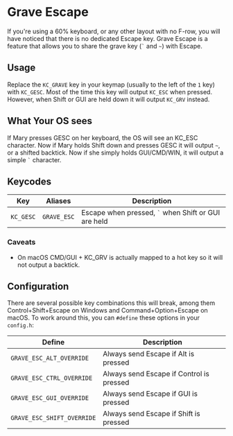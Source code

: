 # Grave Escape

If you're using a 60% keyboard, or any other layout with no F-row, you will have noticed that there is no dedicated Escape key. Grave Escape is a feature that allows you to share the grave key (<code>&#96;</code> and `~`) with Escape.

## Usage

Replace the `KC_GRAVE` key in your keymap (usually to the left of the `1` key) with `KC_GESC`. Most of the time this key will output `KC_ESC` when pressed. However, when Shift or GUI are held down it will output `KC_GRV` instead.

## What Your OS sees

If Mary presses GESC on her keyboard, the OS will see an KC_ESC character. Now if Mary holds Shift down and presses GESC it will output `~`, or a shifted backtick. Now if she simply holds GUI/CMD/WIN, it will output a simple <code>&#96;</code> character.

## Keycodes

|Key      |Aliases    |Description                                                       |
|---------|-----------|------------------------------------------------------------------|
|`KC_GESC`|`GRAVE_ESC`|Escape when pressed, <code>&#96;</code> when Shift or GUI are held|

### Caveats

 * On macOS CMD/GUI + KC_GRV is actually mapped to a hot key so it will not output a backtick.

## Configuration

There are several possible key combinations this will break, among them Control+Shift+Escape on Windows and Command+Option+Escape on macOS. To work around this, you can `#define` these options in your `config.h`:

|Define                    |Description                              |
|--------------------------|-----------------------------------------|
|`GRAVE_ESC_ALT_OVERRIDE`  |Always send Escape if Alt is pressed     |
|`GRAVE_ESC_CTRL_OVERRIDE` |Always send Escape if Control is pressed |
|`GRAVE_ESC_GUI_OVERRIDE`  |Always send Escape if GUI is pressed     |
|`GRAVE_ESC_SHIFT_OVERRIDE`|Always send Escape if Shift is pressed   |
